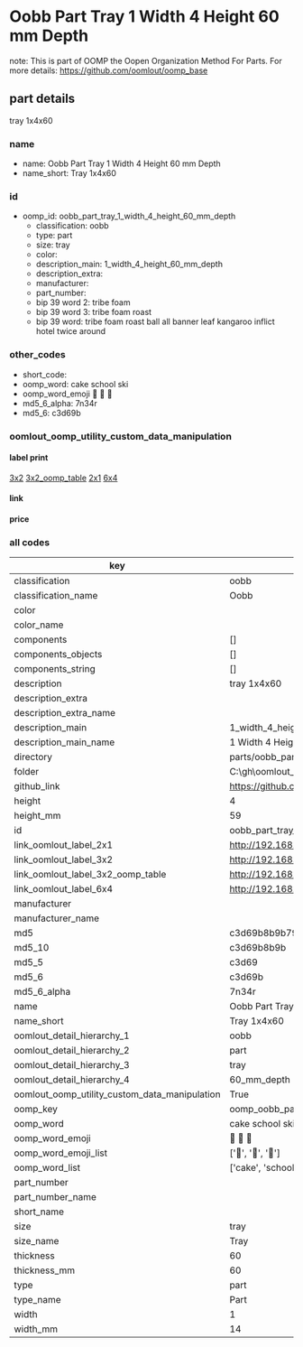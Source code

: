 # Oobb Part Tray 1 Width 4 Height 60 mm Depth  

note: This is part of OOMP the Oopen Organization Method For Parts. For more details: https://github.com/oomlout/oomp_base

##  part details
  



tray 1x4x60



### name
* name: Oobb Part Tray 1 Width 4 Height 60 mm Depth
* name_short: Tray 1x4x60 
### id
* oomp_id: oobb_part_tray_1_width_4_height_60_mm_depth
  * classification: oobb
  * type: part
  * size: tray
  * color: 
  * description_main: 1_width_4_height_60_mm_depth
  * description_extra: 
  * manufacturer: 
  * part_number: 
  * bip 39 word 2: tribe foam
  * bip 39 word 3: tribe foam roast
  * bip 39 word: tribe foam roast ball all banner leaf kangaroo inflict hotel twice around

### other_codes
* short_code: 
* oomp_word: cake school ski
* oomp_word_emoji :cake: :school: :ski:
* md5_6_alpha: 7n34r
* md5_6: c3d69b






### oomlout_oomp_utility_custom_data_manipulation
#### label print
[3x2](http://192.168.1.245:1112/?label=oomp%207n34r)
[3x2_oomp_table](http://192.168.1.108:1112/?label=oomp%207n34r)
[2x1](http://192.168.1.242:1112/?label=oomp%207n34r)
[6x4](http://192.168.1.55:1112/?label=oomp%207n34r)    

#### link

                              

#### price







### all codes 
| key | value |  
| --- | --- |  
| classification | oobb |  
| classification_name | Oobb |  
| color |  |  
| color_name |  |  
| components | [] |  
| components_objects | [] |  
| components_string | [] |  
| description | tray 1x4x60 |  
| description_extra |  |  
| description_extra_name |  |  
| description_main | 1_width_4_height_60_mm_depth |  
| description_main_name | 1 Width 4 Height 60 mm Depth |  
| directory | parts/oobb_part_tray_1_width_4_height_60_mm_depth |  
| folder | C:\gh\oomlout_oobb_version_4_generated_parts\things\oobb_part_tray_1_width_4_height_60_mm_depth |  
| github_link | https://github.com/oomlout/oomlout_oomp_part_src/tree/main/parts/oobb_part_tray_1_width_4_height_60_mm_depth |  
| height | 4 |  
| height_mm | 59 |  
| id | oobb_part_tray_1_width_4_height_60_mm_depth |  
| link_oomlout_label_2x1 | http://192.168.1.242:1112/?label=oomp%207n34r |  
| link_oomlout_label_3x2 | http://192.168.1.245:1112/?label=oomp%207n34r |  
| link_oomlout_label_3x2_oomp_table | http://192.168.1.108:1112/?label=oomp%207n34r |  
| link_oomlout_label_6x4 | http://192.168.1.55:1112/?label=oomp%207n34r |  
| manufacturer |  |  
| manufacturer_name |  |  
| md5 | c3d69b8b9b798fd44903311f76168742 |  
| md5_10 | c3d69b8b9b |  
| md5_5 | c3d69 |  
| md5_6 | c3d69b |  
| md5_6_alpha | 7n34r |  
| name | Oobb Part Tray 1 Width 4 Height 60 mm Depth |  
| name_short | Tray 1x4x60  |  
| oomlout_detail_hierarchy_1 | oobb |  
| oomlout_detail_hierarchy_2 | part |  
| oomlout_detail_hierarchy_3 | tray |  
| oomlout_detail_hierarchy_4 | 60_mm_depth |  
| oomlout_oomp_utility_custom_data_manipulation | True |  
| oomp_key | oomp_oobb_part_tray_1_width_4_height_60_mm_depth |  
| oomp_word | cake school ski |  
| oomp_word_emoji | :cake: :school: :ski: |  
| oomp_word_emoji_list | [':cake:', ':school:', ':ski:'] |  
| oomp_word_list | ['cake', 'school', 'ski'] |  
| part_number |  |  
| part_number_name |  |  
| short_name |  |  
| size | tray |  
| size_name | Tray |  
| thickness | 60 |  
| thickness_mm | 60 |  
| type | part |  
| type_name | Part |  
| width | 1 |  
| width_mm | 14 |  
